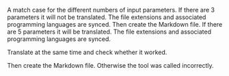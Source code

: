 






A match case for the different numbers of input parameters.
If there are 3 parameters it will not be translated.
The file extensions and associated programming languages ​​are synced.
Then create the Markdown file.
If there are 5 parameters it will be translated.
The file extensions and associated programming languages ​​are synced.

Translate at the same time and check whether it worked.


Then create the Markdown file.
Otherwise the tool was called incorrectly.